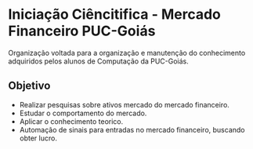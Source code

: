 # Iniciação Ciêncitifica - Mercado Financeiro PUC-Goiás

Organização voltada para a organização e manutenção do conhecimento adquiridos pelos alunos de Computação da PUC-Goiás.

## Objetivo
- Realizar pesquisas sobre ativos mercado do mercado financeiro.
- Estudar o comportamento do mercado.
- Aplicar o conhecimento teorico.
- Automação de sinais para entradas no mercado financeiro, buscando obter lucro.
